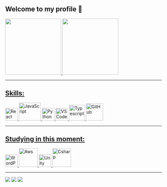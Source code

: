## Welcome to my profile 🤩

 <div>
   <a href="https://github.com/rbcanin">
   <img height="180em" src="https://github-readme-stats.vercel.app/api?username=rbcanin&show_icons=true&theme=tokyonight&include_all_commits=true&count_private=true"/>
   <img height="180em" src="https://github-readme-stats.vercel.app/api/top-langs/?username=rbcanin&layout=compact&langs_count=6&theme=tokyonight"/>
</div>
  
---

 ## Skills:

<div align="left">
 <img src="https://techstack-generator.vercel.app/react-icon.svg" width="40" alt="React" />
   <img src="https://techstack-generator.vercel.app/js-icon.svg" width="70" height="57" alt="JavaScript" />
  <img src="https://techstack-generator.vercel.app/python-icon.svg" width="40" height="40" alt="Python" />
  <img src="https://cdn.jsdelivr.net/gh/devicons/devicon/icons/vscode/vscode-original.svg" width="40" alt="VSCode" />
  <img src="https://techstack-generator.vercel.app/ts-icon.svg" width="50" alt="Typescript" />
  <img src="https://techstack-generator.vercel.app/github-icon.svg" width="55" height="55" alt="GitHub" />
</div>

---

## Studying in this moment:

<div align="left">
  <img src="https://skillicons.dev/icons?i=wordpress" width="40" alt="WordPress" />
  <img src="https://techstack-generator.vercel.app/aws-icon.svg" width="60" alt="Aws" />
  <img src="https://cdn.jsdelivr.net/gh/devicons/devicon/icons/unity/unity-original.svg" width="40" alt="Unity" />
  <img src="https://techstack-generator.vercel.app/csharp-icon.svg" width="60" alt="Csharp" />
</div>

---
 
<div> 
  <a href="https://instagram.com/rbcanin" target="_blank"><img src="https://img.shields.io/badge/-Instagram-%23E4405F?style=for-the-badge&logo=instagram&logoColor=white" target="_blank"></a>
  <a href = "mailto:rebeca.soares.canin@gmail.com"><img src="https://img.shields.io/badge/-Gmail-%23333?style=for-the-badge&logo=gmail&logoColor=white" target="_blank"></a>
  <a href="www.linkedin.com/in/rebeca-soares-canin" target="_blank"><img src="https://img.shields.io/badge/-LinkedIn-%230077B5?style=for-the-badge&logo=linkedin&logoColor=white" target="_blank"></a>
</div>
